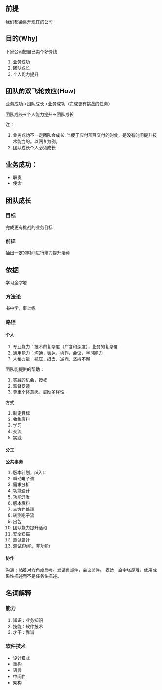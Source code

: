 

## 前提

我们都会离开现在的公司

## 目的(Why)

下家公司把自己卖个好价钱

1. 业务成功
2. 团队成长
3. 个人能力提升

## 团队的双飞轮效应(How)

业务成功->团队成长->业务成功（完成更有挑战的任务）

团队成长->个人能力提升->团队成长

注：
1. 业务成功不一定团队会成长: 当疲于应付项目交付的时候，是没有时间提升技术能力的。以网关为例。
2. 团队成长个人必须成长

## 业务成功：
* 职责
* 使命

## 团队成长

### 目标

完成更有挑战的业务目标

### 前提

抽出一定的时间进行能力提升活动

## 依据

学习金字塔

### 方法论

书中学，事上练

### 路径

#### 个人

1. 专业能力：技术的复杂度（广度和深度），业务的复杂度
2. 通用能力：沟通，表达，协作，会议，学习能力
3. 人格力量：抗压，担当，逆商，坚持不懈

团队能提供的帮助：
1. 实践的机会，授权
2. 监督反馈
3. 尊重个体意愿，鼓励多样性

方式
1. 制定目标
2. 收集资料
3. 学习
4. 交流
5. 实践

#### 分工

**公共事务**
1. 版本计划，pi入口
2. 启动电子流
3. 需求分析
4. 功能设计
5. 功能开发
6. 版本资料
7. 三方件处理
8. 转测电子流
9. 出包
10. 团队能力提升活动
11. 安全扫描
12. 测试设计
13. 测试(功能，非功能)

#### 协作

沟通：站着对方角度思考。发请假邮件，会议邮件。
表达：金字塔原理，使用成果性描述而不是任务性描述。

## 名词解释

### 能力
1. 知识：业务知识
2. 技能：软件技术
3. 才干：靠谱

### 软件技术

* 设计模式
* 重构
* 语言
* 中间件
* 架构